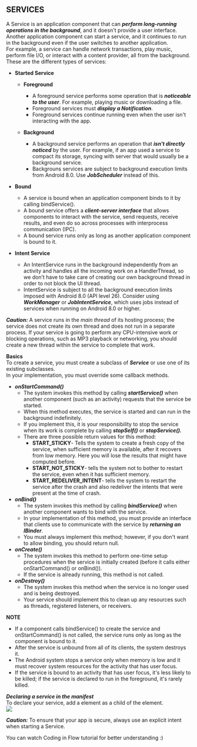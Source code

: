 ## SERVICES  
A Service is an application component that can ***perform long-running operations in the background***, and it doesn't provide a user interface.   
Another application component can start a service, and it continues to run in the background even if the user switches to another application.  
For example, a service can handle network transactions, play music, perform file I/O, or interact with a content provider, all from the background.  
These are the different types of services: 

* **Started Service**  
  * **Foreground**  
    * A foreground service performs some operation that is ***noticeable to the user***. For example, playing music or downloading a file.   
    * Foreground services must ***display a Notification***.   
    * Foreground services continue running even when the user isn't interacting with the app.  

  * **Background**  
    * A background service performs an operation that ***isn't directly noticed*** by the user. For example, if an app used a service to compact its storage, syncing with server that would usually be a background service.  
    * Backgrouns services are subject to background execution limits from Android 8.0. Use ***JobScheduler*** instead of this.     

* **Bound**  
  * A service is bound when an application component binds to it by calling bindService().  
  * A bound service offers a ***client-server interface*** that allows components to interact with the service, send requests, receive results, and even do so across processes with interprocess communication (IPC).  
  * A bound service runs only as long as another application component is bound to it. 
  
* **Intent Service**  
  * An IntentService runs in the background independently from an activity and handles all the incoming work on a HandlerThread, 
  so we don’t have to take care of creating our own background thread in order to not block the UI thread.  
  * IntentService is subject to all the background execution limits imposed with Android 8.0 (API level 26). 
  Consider using ***WorkManager*** or ***JobIntentService***, which uses jobs instead of services when running on Android 8.0 or higher.  
  
***Caution:*** A service runs in the *main thread* of its hosting process; the service does not create its own thread and does not run in a separate process. 
If your service is going to perform any CPU-intensive work or blocking operations, such as MP3 playback or networking, 
you should create a new thread within the service to complete that work.  

**Basics**  
To create a service, you must create a subclass of ***Service*** or use one of its existing subclasses.   
In your implementation, you must override some callback methods.  
* ***onStartCommand()***  
  * The system invokes this method by calling ***startService()*** when another component (such as an activity) requests that the service be started.  
  * When this method executes, the service is started and can run in the background indefinitely.   
  * If you implement this, it is your responsibility to stop the service when its work is complete by calling ***stopSelf()*** or ***stopService().***   
  * There are three possible return values for this method:  
    * **START_STICKY**- Tells the system to create a fresh copy of the service, when sufficient memory is available, after it recovers from low memory. Here you will lose the results that might have computed before.
    * **START_NOT_STICKY**- tells the system not to bother to restart the service, even when it has sufficient memory.
    * **START_REDELIVER_INTENT**- tells the system to restart the service after the crash and also redeliver the intents that were present at the time of crash.
* ***onBind()***  
  * The system invokes this method by calling ***bindService()*** when another component wants to bind with the service.
  * In your implementation of this method, you must provide an interface that clients use to communicate with the service by ***returning an IBinder***. 
  * You must always implement this method; however, if you don't want to allow binding, you should return null.  
* ***onCreate()***  
  * The system invokes this method to perform one-time setup procedures when the service is initially created (before it calls either onStartCommand() or onBind()).
  *  If the service is already running, this method is not called.  
* ***onDestroy()***  
  * The system invokes this method when the service is no longer used and is being destroyed.
  * Your service should implement this to clean up any resources such as threads, registered listeners, or receivers.   

**NOTE**  
* If a component calls bindService() to create the service and onStartCommand() is not called, the service runs only as long as the component is bound to it.
* After the service is unbound from all of its clients, the system destroys it.
* The Android system stops a service only when memory is low and it must recover system resources for the activity that has user focus. 
* If the service is bound to an activity that has user focus, it's less likely to be killed; if the service is declared to run in the foreground, it's rarely killed.   

***Declaring a service in the manifest***  
To declare your service, add a <service> element as a child of the <application> element.  
<img src="https://user-images.githubusercontent.com/30290570/79805816-9a8bdb00-8384-11ea-8952-452c65cbacb7.png">    

***Caution:*** To ensure that your app is secure, always use an explicit intent when starting a Service.  

You can watch Coding in Flow tutorial for better understanding :)
